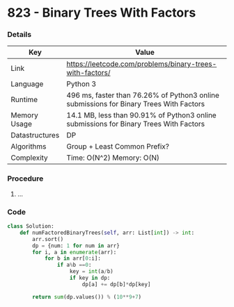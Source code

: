 # 823 - Binary Trees With Factors

### Details

| Key | Value |
| --- | ----- |
| Link | https://leetcode.com/problems/binary-trees-with-factors/
| Language | Python 3
| Runtime | 496 ms, faster than 76.26% of Python3 online submissions for Binary Trees With Factors
| Memory Usage | 14.1 MB, less than 90.91% of Python3 online submissions for Binary Trees With Factors
| Datastructures | DP
| Algorithms | Group + Least Common Prefix?
| Complexity | Time: O(N^2) Memory: O(N)

### Procedure

1. ...

### Code

```python
class Solution:
    def numFactoredBinaryTrees(self, arr: List[int]) -> int:
        arr.sort()
        dp = {num: 1 for num in arr}
        for i, a in enumerate(arr):
            for b in arr[0:i]:
                if a%b ==0:
                    key = int(a/b)
                    if key in dp:
                        dp[a] += dp[b]*dp[key]

        return sum(dp.values()) % (10**9+7)
```
